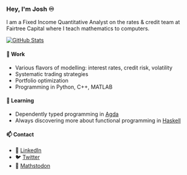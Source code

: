 ### Hey, I'm Josh ♾️

I am a Fixed Income Quantitative Analyst on the rates & credit team at Fairtree Capital where I teach mathematics to computers.

[![GitHub Stats](https://github-readme-stats.vercel.app/api?username=JoshHayes&show_icons=true&count_private=true&theme=monokai)](https://github.com/anuraghazra/github-readme-stats)

#### 🔭 Work

- Various flavors of modelling: interest rates, credit risk, volatility
- Systematic trading strategies
- Portfolio optimization
- Programming in Python, C++, MATLAB

#### 🌱 Learning

- Dependently typed programming in [Agda](https://github.com/agda/agda)
- Always discovering more about functional programming in [Haskell](https://www.haskell.org/)

#### 📫 Contact

- 💼 [LinkedIn](https://www.linkedin.com/in/joshjohayes/)
- 🐦 [Twitter](https://twitter.com/thejoshhayes)
- 🐘 [Mathstodon](https://mathstodon.xyz/@hayes)

<!--
- 🔭 I’m currently working on ...
- 🌱 I’m currently learning ...
- 👯 I’m looking to collaborate on ...
- 🤔 I’m looking for help with ...
- 💬 Ask me about ...
- 📫 How to reach me: ...
- 😄 Pronouns: ...
- ⚡ Fun fact: ...
-->

